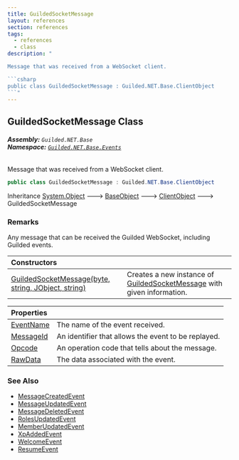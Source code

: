 ```yaml
---
title: GuildedSocketMessage
layout: references
section: references
tags:
  - references
  - class
description: "

Message that was received from a WebSocket client.

```csharp
public class GuildedSocketMessage : Guilded.NET.Base.ClientObject
```"
---
```


## GuildedSocketMessage Class
###### **Assembly:** `Guilded.NET.Base`<br/>**Namespace:** [`Guilded.NET.Base.Events`](Guilded.NET.Base.Events 'Guilded.NET.Base.Events')

Message that was received from a WebSocket client.

```csharp
public class GuildedSocketMessage : Guilded.NET.Base.ClientObject
```

Inheritance [System.Object](https://docs.microsoft.com/en-us/dotnet/api/System.Object 'System.Object') &#129106; [BaseObject](BaseObject 'Guilded.NET.Base.BaseObject') &#129106; [ClientObject](ClientObject 'Guilded.NET.Base.ClientObject') &#129106; GuildedSocketMessage

### Remarks
  
Any message that can be received the Guilded WebSocket, including Guilded events.

| Constructors | |
| :--- | :--- |
| [GuildedSocketMessage(byte, string, JObject, string)](GuildedSocketMessage.GuildedSocketMessage(byte,string,JObject,string) 'Guilded.NET.Base.Events.GuildedSocketMessage.GuildedSocketMessage(byte, string, Newtonsoft.Json.Linq.JObject, string)') | Creates a new instance of [GuildedSocketMessage](GuildedSocketMessage 'Guilded.NET.Base.Events.GuildedSocketMessage') with given information. |

| Properties | |
| :--- | :--- |
| [EventName](GuildedSocketMessage.EventName 'Guilded.NET.Base.Events.GuildedSocketMessage.EventName') | The name of the event received. |
| [MessageId](GuildedSocketMessage.MessageId 'Guilded.NET.Base.Events.GuildedSocketMessage.MessageId') | An identifier that allows the event to be replayed. |
| [Opcode](GuildedSocketMessage.Opcode 'Guilded.NET.Base.Events.GuildedSocketMessage.Opcode') | An operation code that tells about the message. |
| [RawData](GuildedSocketMessage.RawData 'Guilded.NET.Base.Events.GuildedSocketMessage.RawData') | The data associated with the event. |

### See Also
- [MessageCreatedEvent](MessageCreatedEvent 'Guilded.NET.Base.Events.MessageCreatedEvent')
- [MessageUpdatedEvent](MessageUpdatedEvent 'Guilded.NET.Base.Events.MessageUpdatedEvent')
- [MessageDeletedEvent](MessageDeletedEvent 'Guilded.NET.Base.Events.MessageDeletedEvent')
- [RolesUpdatedEvent](RolesUpdatedEvent 'Guilded.NET.Base.Events.RolesUpdatedEvent')
- [MemberUpdatedEvent](MemberUpdatedEvent 'Guilded.NET.Base.Events.MemberUpdatedEvent')
- [XpAddedEvent](XpAddedEvent 'Guilded.NET.Base.Events.XpAddedEvent')
- [WelcomeEvent](WelcomeEvent 'Guilded.NET.Base.Events.WelcomeEvent')
- [ResumeEvent](ResumeEvent 'Guilded.NET.Base.Events.ResumeEvent')